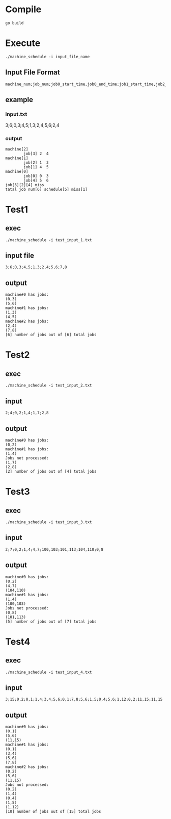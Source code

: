# Compile
```
go build
```
# Execute
```
./machine_schedule -i input_file_name
```
## Input File Format
```
machine_num;job_num;job0_start_time,job0_end_time;job1_start_time,job2_start_time
```
## example
### input.txt
3;6;0,3;4,5;1,3;2,4;5,6;2,4
### output
```
machine[2]
        job[3] 2  4
machine[1]
        job[2] 1  3
        job[1] 4  5
machine[0]
        job[0] 0  3
        job[4] 5  6
job[5][2][4] miss 
tatal job num[6] schedule[5] miss[1]
```

# Test1
## exec
```
./machine_schedule -i test_input_1.txt
```
## input file
```
3;6;0,3;4,5;1,3;2,4;5,6;7,8
```
## output
```
machine#0 has jobs:
(0,3)
(5,6)
machine#1 has jobs:
(1,3)
(4,5)
machine#2 has jobs:
(2,4)
(7,8)
[6] number of jobs out of [6] total jobs
```
# Test2
## exec
```
./machine_schedule -i test_input_2.txt
```
## input
```
2;4;0,2;1,4;1,7;2,8
```
## output
```
machine#0 has jobs:
(0,2)
machine#1 has jobs:
(1,4)
Jobs not processed:
(1,7)
(2,8)
[2] number of jobs out of [4] total jobs
```
# Test3
## exec
```
./machine_schedule -i test_input_3.txt 
```
## input
```
2;7;0,2;1,4;4,7;100,103;101,113;104,110;0,8
```
## output
``` 
machine#0 has jobs:
(0,2)
(4,7)
(104,110)
machine#1 has jobs:
(1,4)
(100,103)
Jobs not processed:
(0,8)
(101,113)
[5] number of jobs out of [7] total jobs
```

# Test4
## exec
```
./machine_schedule -i test_input_4.txt 
```
## input
```
3;15;0,2;0,1;1,4;3,4;5,6;0,1;7,8;5,6;1,5;0,4;5,6;1,12;0,2;11,15;11,15
```
## output
```
machine#0 has jobs:
(0,1)
(5,6)
(11,15)
machine#1 has jobs:
(0,1)
(3,4)
(5,6)
(7,8)
machine#2 has jobs:
(0,2)
(5,6)
(11,15)
Jobs not processed:
(0,2)
(1,4)
(0,4)
(1,5)
(1,12)
[10] number of jobs out of [15] total jobs
```

